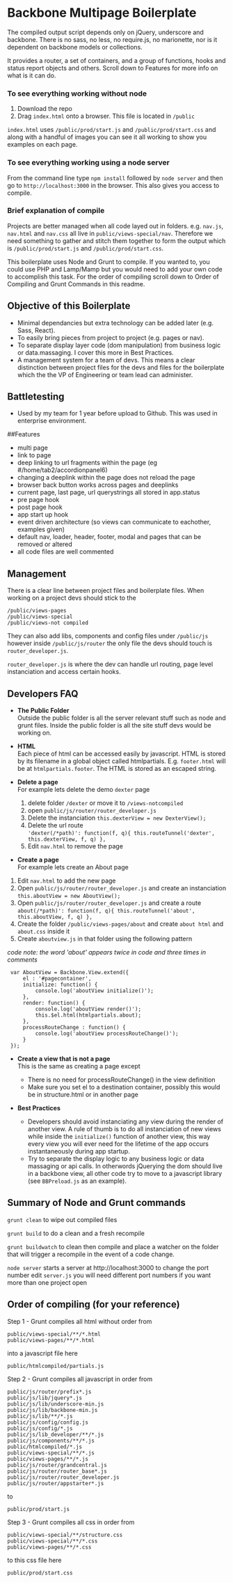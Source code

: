 # Backbone Multipage Boilerplate

The compiled output script depends only on jQuery, underscore and backbone. There is no sass, no less, no require.js, no marionette, nor is it dependent on backbone models or collections. 

It provides a router, a set of containers, and a group of functions, hooks and status report objects and others. Scroll down to Features for more info on what is it can do.

### To see everything working without node
1. Download the repo
2. Drag `index.html` onto a browser. This file is located in `/public` 

`index.html` uses `/public/prod/start.js` and `/public/prod/start.css` and along with a handful of images you can see it all working to show you examples on each page.

### To see everything working using a node server
From the command line type `npm install` followed by `node server` and then go to `http://localhost:3000` in the browser. This also gives you access to compile.

### Brief explanation of compile

Projects are better managed when all code layed out in folders. e.g. `nav.js`, `nav.html` and `nav.css` all live in `public/views-special/nav`. Therefore we need something to gather and stitch them together to form the output which is `/public/prod/start.js` and `/public/prod/start.css`. 

This boilerplate uses Node and Grunt to compile. If you wanted to, you could use PHP and Lamp/Mamp but you would need to add your own code to accomplish this task. For the order of compiling scroll down to Order of Compiling and Grunt Commands in this readme.

## Objective of this Boilerplate

* Minimal dependancies but extra technology can be added later (e.g. Sass, React).
* To easily bring pieces from project to project (e.g. pages or nav).
* To separate display layer code (dom manipulation) from business logic or data.massaging. I cover this more in Best Practices.
* A management system for a team of devs. This means a clear distinction between project files for the devs and files for the boilerplate which the the VP of Engineering or team lead can administer.

## Battletesting

* Used by my team for 1 year before upload to Github. This was used in enterprise environment.


##Features
* multi page
* link to page
* deep linking to url fragments within the page (eg #/home/tab2/accordionpanel6)
* changing a deeplink within the page does not reload the page
* browser back button works across pages and deeplinks
* current page, last page, url querystrings all stored in app.status 
* pre page hook
* post page hook
* app start up hook
* event driven architecture (so views can communicate to eachother, examples given)
* default nav, loader, header, footer, modal and pages that can be removed or altered
* all code files are well commented

## Management
There is a clear line between project files and boilerplate files. When working on a project devs should stick to the 

    /public/views-pages
    /public/views-special
    /public/views-not compiled

They can also add libs, components and config files under `/public/js` however inside `/public/js/router` the only file the devs should touch is `router_developer.js`.

`router_developer.js` is where the dev can handle url routing, page level instanciation and access certain hooks.

## Developers FAQ
* **The Public Folder**<br>Outside the public folder is all the server relevant stuff such as node and grunt files. Inside the public folder is all the site stuff devs would be working on.

* **HTML**<br>Each piece of html can be accessed easily by  javascript. HTML is stored by its filename in a global object called htmlpartials. E.g. `footer.html` will be at `htmlpartials.footer`. The HTML is stored as an escaped string.

* **Delete a page**<br>For example lets delete the demo `dexter` page
  1. delete folder `/dexter` or move it to `/views-notcompiled`
  2. open `public/js/router/router_developer.js`
  3. Delete the instanciation  `this.dexterView = new DexterView();`
  4. Delete the url route <br>`'dexter(/*path)': function(f, q){ this.routeTunnel('dexter', this.dexterView, f, q) },`
  5. Edit `nav.html` to remove the page

* **Create a page**<br>For example lets create an About page
 1. Edit `nav.html` to add the new page
 2. Open `public/js/router/router_developer.js` and create an instanciation <br>`this.aboutView = new AboutView();`
 3. Open `public/js/router/router_developer.js` and create a route <br>`about(/*path)': function(f, q){ this.routeTunnel('about', this.aboutView, f, q) },`
 4. Create the folder `/public/views-pages/about` and create `about html` and `about.css` inside it
 5. Create `aboutview.js` in that folder using the following pattern

*code note: the word 'about' appears twice in code and three times in comments*

     var AboutView = Backbone.View.extend({
         el : '#pagecontainer',
         initialize: function() {
             console.log('aboutView initialize()');
         },
         render: function() {
             console.log('aboutView render()');
             this.$el.html(htmlpartials.about);
         },
         processRouteChange : function() {
             console.log('aboutView processRouteChange()');
         }
     });

* **Create a view that is not a page**<br>
This is the same as creating a page except
  * There is no need for processRouteChange() in the view definition
  * Make sure you set el to a destination container, possibly this would be in structure.html or in another page

* **Best Practices**<br>
  * Developers should avoid instanciating any view during the render of another view. A rule of thumb is to do all instanciation of new views while inside the `initialize()` function of another view, this way every view you will ever need for the lifetime of the app occurs instantaneously during app startup.
  * Try to separate the display logic to any business logic or data massaging or api calls. In otherwords jQuerying the dom should live in a backbone view, all other code try to move to a javascript library (see `BBPreload.js` as an example).


## Summary of Node and Grunt commands

`grunt clean` to wipe out compiled files

`grunt build` to do a clean and a fresh recompile

`grunt buildwatch` to clean then compile and place a watcher on the folder that will trigger a recompile in the event of a code change.

`node server` starts a server at http://localhost:3000 to change the port number edit `server.js` you will need different port numbers if you want more than one project open


## Order of compiling (for your reference)

Step 1 - Grunt compiles all html without order from

    public/views-special/**/*.html
    public/views-pages/**/*.html

into a javascript file here

    public/htmlcompiled/partials.js


Step 2 - Grunt compiles all javascript in order from

    public/js/router/prefix*.js  
    public/js/lib/jquery*.js
    public/js/lib/underscore-min.js
    public/js/lib/backbone-min.js
    public/js/lib/**/*.js
    public/js/config/config.js
    public/js/config/*.js
    public/js/lib_developer/**/*.js
    public/js/components/**/*.js
    public/htmlcompiled/*.js
    public/views-special/**/*.js
    public/views-pages/**/*.js
    public/js/router/grandcentral.js
    public/js/router/router_base*.js
    public/js/router/router_developer.js
    public/js/router/appstarter*.js

to

    public/prod/start.js

Step 3 - Grunt compiles all css in order from

    public/views-special/**/structure.css
    public/views-special/**/*.css
    public/views-pages/**/*.css

to this css file here

    public/prod/start.css


